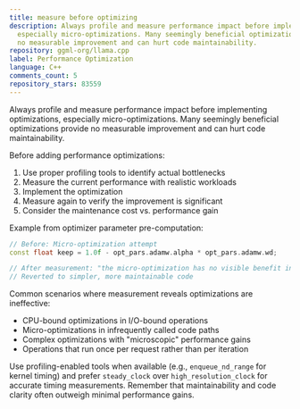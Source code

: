 ```yaml
---
title: measure before optimizing
description: Always profile and measure performance impact before implementing optimizations,
  especially micro-optimizations. Many seemingly beneficial optimizations provide
  no measurable improvement and can hurt code maintainability.
repository: ggml-org/llama.cpp
label: Performance Optimization
language: C++
comments_count: 5
repository_stars: 83559
---
```


Always profile and measure performance impact before implementing optimizations, especially micro-optimizations. Many seemingly beneficial optimizations provide no measurable improvement and can hurt code maintainability.

Before adding performance optimizations:
1. Use proper profiling tools to identify actual bottlenecks
2. Measure the current performance with realistic workloads  
3. Implement the optimization
4. Measure again to verify the improvement is significant
5. Consider the maintenance cost vs. performance gain

Example from optimizer parameter pre-computation:
```cpp
// Before: Micro-optimization attempt
const float keep = 1.0f - opt_pars.adamw.alpha * opt_pars.adamw.wd;

// After measurement: "the micro-optimization has no visible benefit in this case"
// Reverted to simpler, more maintainable code
```

Common scenarios where measurement reveals optimizations are ineffective:
- CPU-bound optimizations in I/O-bound operations
- Micro-optimizations in infrequently called code paths  
- Complex optimizations with "microscopic" performance gains
- Operations that run once per request rather than per iteration

Use profiling-enabled tools when available (e.g., `enqueue_nd_range` for kernel timing) and prefer `steady_clock` over `high_resolution_clock` for accurate timing measurements. Remember that maintainability and code clarity often outweigh minimal performance gains.